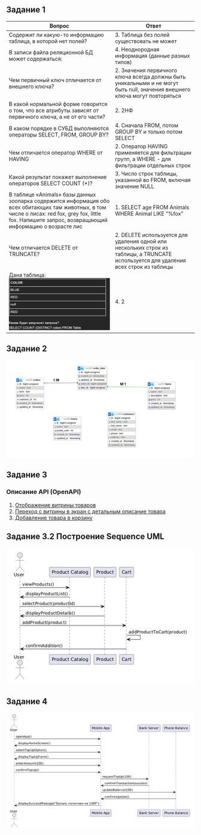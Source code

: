 ## Задание 1

| Вопрос | Ответ 
|-------------|-------------|
| Содержит ли какую-то информацию таблица, в которой нет полей?   | 3. Таблица без полей существовать не может   
| В записи файла реляционной БД может содержаться:  | 4. Неоднородная информация (данные разных типов)  
| Чем первичный ключ отличается от внешнего ключа?   | 2. Значения первичного ключа всегда должны быть уникальными и не могут быть null, значения внешнего ключа могут повторяться 
| В какой нормальной форме говорится о том, что все атрибуты зависят от первичного ключа, а не от его части?  | 2. 2НФ  
| В каком порядке в СУБД выполняются операторы SELECT, FROM, GROUP BY?  | 4. Сначала FROM, потом GROUP BY и только потом SELECT  
| Чем отличается оператор WHERE от HAVING  | 2. Оператор HAVING применяется для фильтрации групп, а WHERE - для фильтрации отдельных строк  
| Какой результат покажет выполнение операторов SELECT COUNT (*)?  | 3. Число строк таблицы, указанной во FROM, включая значение NULL
| В таблице «Animals» базы данных зоопарка содержится информация обо всех обитающих там животных, в том числе о лисах: red fox, grey fox, little fox. Напишите запрос, возвращающий информацию о возрасте лис  | 1. SELECT age FROM Animals WHERE Animal LIKE “%fox”  
| Чем отличается DELETE от TRUNCATE?  | 2. DELETE используется для удаления одной или нескольких строк из таблицы, а TRUNCATE используется для удаления всех строк из таблицы 
| Дана таблица: ![Alt text](Images/image.png)| 4. 2  

## Задание 2

![Alt text](Images/image-1.png)

## Задание 3 

### Описание API (OpenAPI)

1. [Отображение витрины товаров](example1.yaml)
2. [Переход с витрины в экран с детальным описание товара](example2.yaml)
3. [Добавление товара в корзину](example3.yaml)

## Задание 3.2 Построение Sequence UML 

![Alt text](Images/image-5.png)

## Задание 4

![Alt text](Images/image-6.png)
